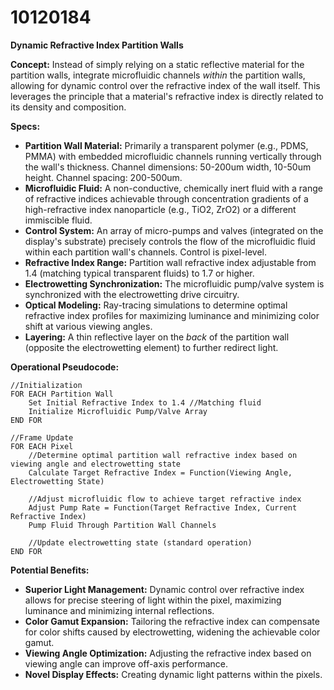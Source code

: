 # 10120184

**Dynamic Refractive Index Partition Walls**

**Concept:** Instead of simply relying on a static reflective material for the partition walls, integrate microfluidic channels *within* the partition walls, allowing for dynamic control over the refractive index of the wall itself. This leverages the principle that a material's refractive index is directly related to its density and composition.

**Specs:**

*   **Partition Wall Material:** Primarily a transparent polymer (e.g., PDMS, PMMA) with embedded microfluidic channels running vertically through the wall's thickness. Channel dimensions: 50-200um width, 10-50um height. Channel spacing: 200-500um.
*   **Microfluidic Fluid:** A non-conductive, chemically inert fluid with a range of refractive indices achievable through concentration gradients of a high-refractive index nanoparticle (e.g., TiO2, ZrO2) or a different immiscible fluid.
*   **Control System:** An array of micro-pumps and valves (integrated on the display's substrate) precisely controls the flow of the microfluidic fluid within each partition wall's channels. Control is pixel-level.
*   **Refractive Index Range:** Partition wall refractive index adjustable from 1.4 (matching typical transparent fluids) to 1.7 or higher.
*   **Electrowetting Synchronization:** The microfluidic pump/valve system is synchronized with the electrowetting drive circuitry.
*   **Optical Modeling:** Ray-tracing simulations to determine optimal refractive index profiles for maximizing luminance and minimizing color shift at various viewing angles.
*   **Layering:** A thin reflective layer on the *back* of the partition wall (opposite the electrowetting element) to further redirect light.

**Operational Pseudocode:**

```
//Initialization
FOR EACH Partition Wall
    Set Initial Refractive Index to 1.4 //Matching fluid
    Initialize Microfluidic Pump/Valve Array
END FOR

//Frame Update
FOR EACH Pixel
    //Determine optimal partition wall refractive index based on viewing angle and electrowetting state
    Calculate Target Refractive Index = Function(Viewing Angle, Electrowetting State)

    //Adjust microfluidic flow to achieve target refractive index
    Adjust Pump Rate = Function(Target Refractive Index, Current Refractive Index)
    Pump Fluid Through Partition Wall Channels

    //Update electrowetting state (standard operation)
END FOR
```

**Potential Benefits:**

*   **Superior Light Management:** Dynamic control over refractive index allows for precise steering of light within the pixel, maximizing luminance and minimizing internal reflections.
*   **Color Gamut Expansion:** Tailoring the refractive index can compensate for color shifts caused by electrowetting, widening the achievable color gamut.
*   **Viewing Angle Optimization:** Adjusting the refractive index based on viewing angle can improve off-axis performance.
*   **Novel Display Effects:** Creating dynamic light patterns within the pixels.
